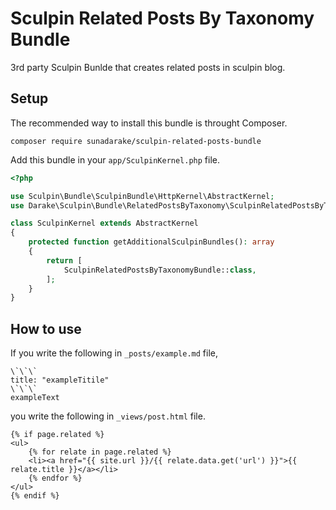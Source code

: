 # Sculpin Related Posts By Taxonomy Bundle

3rd party Sculpin Bunlde that creates related posts in sculpin blog.

## Setup

The recommended way to install this bundle is throught Composer.

```
composer require sunadarake/sculpin-related-posts-bundle
```

Add this bundle in your `app/SculpinKernel.php` file.

```php
<?php

use Sculpin\Bundle\SculpinBundle\HttpKernel\AbstractKernel;
use Darake\Sculpin\Bundle\RelatedPostsByTaxonomy\SculpinRelatedPostsByTaxonomyBundle;

class SculpinKernel extends AbstractKernel
{
    protected function getAdditionalSculpinBundles(): array
    {
        return [
            SculpinRelatedPostsByTaxonomyBundle::class,
        ];
    }
}

```

## How to use

If you write the following in `_posts/example.md` file,

```
\`\`\`
title: "exampleTitile"
\`\`\`
exampleText
``` 
you write the following in `_views/post.html` file.

```
{% if page.related %}
<ul>
    {% for relate in page.related %}
    <li><a href="{{ site.url }}/{{ relate.data.get('url') }}">{{ relate.title }}</a></li>
    {% endfor %}
</ul>
{% endif %}
```